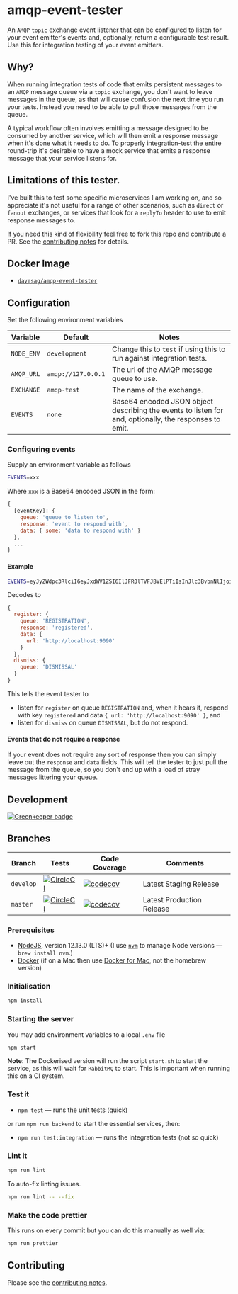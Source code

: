 # amqp-event-tester

An `AMQP` `topic` exchange event listener that can be configured to listen for your event emitter's events and, optionally, return a configurable test result. Use this for integration testing of your event emitters.

## Why?

When running integration tests of code that emits persistent messages to an `AMQP` message queue via a `topic` exchange, you don't want to leave messages in the queue, as that will cause confusion the next time you run your tests. Instead you need to be able to pull those messages from the queue.

A typical workflow often involves emitting a message designed to be consumed by another service, which will then emit a response message when it's done what it needs to do. To properly integration-test the entire round-trip it's desirable to have a mock service that emits a response message that your service listens for.

## Limitations of this tester.

I've built this to test some specific microservices I am working on, and so appreciate it's not useful for a range of other scenarios, such as `direct` or `fanout` exchanges, or services that look for a `replyTo` header to use to emit response messages to.

If you need this kind of flexibility feel free to fork this repo and contribute a PR. See the [contributing notes](CONTRIBUTING.md) for details.

## Docker Image

- [`davesag/amqp-event-tester`](https://hub.docker.com/r/davesag/amqp-event-tester/)

## Configuration

Set the following environment variables

<!-- prettier-ignore -->
|Variable  |Default           |Notes |
|----------|------------------|------|
|`NODE_ENV`|`development`     |Change this to `test` if using this to run against integration tests.|
|`AMQP_URL`|`amqp://127.0.0.1`|The url of the AMQP message queue to use.|
|`EXCHANGE`|`amqp-test`       |The name of the exchange.                |
|`EVENTS`  |`none`            |Base64 encoded JSON object describing the events to listen for and, optionally, the responses to emit.|

### Configuring events

Supply an environment variable as follows

```sh
EVENTS=xxx
```

Where `xxx` is a Base64 encoded JSON in the form:

```js
{
  [eventKey]: {
    queue: 'queue to listen to',
    response: 'event to respond with',
    data: { some: 'data to respond with' }
  },
  ...
}
```

#### Example

```sh
EVENTS=eyJyZWdpc3RlciI6eyJxdWV1ZSI6IlJFR0lTVFJBVElPTiIsInJlc3BvbnNlIjoicmVnaXN0ZXJlZCIsImRhdGEiOnsidXJsIjoiaHR0cDovL2xvY2FsaG9zdDo5MDkwIn19LCJkaXNtaXNzIjp7InF1ZXVlIjoiRElTTUlTU0FMIn19
```

Decodes to

```js
{
  register: {
    queue: 'REGISTRATION',
    response: 'registered',
    data: {
      url: 'http://localhost:9090'
    }
  },
  dismiss: {
    queue: 'DISMISSAL'
  }
}
```

This tells the event tester to

- listen for `register` on queue `REGISTRATION` and, when it hears it, respond with key `registered` and data `{ url: 'http://localhost:9090' }`, and
- listen for `dismiss` on queue `DISMISSAL`, but do not respond.

#### Events that do not require a response

If your event does not require any sort of response then you can simply leave out the `response` and `data` fields. This will tell the tester to just pull the message from the queue, so you don't end up with a load of stray messages littering your queue.

## Development

[![Greenkeeper badge](https://badges.greenkeeper.io/davesag/amqp-event-tester.svg)](https://greenkeeper.io/)

## Branches

<!-- prettier-ignore -->
| Branch | Tests | Code Coverage | Comments |
| ------ | ----- | ------------- | ---------|
| `develop` | [![CircleCI](https://circleci.com/gh/davesag/amqp-event-tester/tree/develop.svg?style=svg)](https://circleci.com/gh/davesag/amqp-event-tester/tree/develop) | [![codecov](https://codecov.io/gh/davesag/amqp-event-tester/branch/develop/graph/badge.svg)](https://codecov.io/gh/davesag/amqp-event-tester) | Latest Staging Release |
| `master` | [![CircleCI](https://circleci.com/gh/davesag/amqp-event-tester/tree/master.svg?style=svg)](https://circleci.com/gh/davesag/amqp-event-tester/tree/master) | [![codecov](https://codecov.io/gh/davesag/amqp-event-tester/branch/master/graph/badge.svg)](https://codecov.io/gh/davesag/amqp-event-tester) | Latest Production Release |

### Prerequisites

- [NodeJS](htps://nodejs.org), version 12.13.0 (LTS)+ (I use [`nvm`](https://github.com/creationix/nvm) to manage Node versions — `brew install nvm`.)
- [Docker](https://www.docker.com) (if on a Mac then use [Docker for Mac](https://docs.docker.com/docker-for-mac/), not the homebrew version)

### Initialisation

```sh
npm install
```

### Starting the server

You may add environment variables to a local `.env` file

```sh
npm start
```

**Note**: The Dockerised version will run the script `start.sh` to start the service, as this will wait for `RabbitMQ` to start. This is important when running this on a CI system.

### Test it

- `npm test` — runs the unit tests (quick)

or run `npm run backend` to start the essential services, then:

- `npm run test:integration` — runs the integration tests (not so quick)

### Lint it

```sh
npm run lint
```

To auto-fix linting issues.

```sh
npm run lint -- --fix
```

### Make the code prettier

This runs on every commit but you can do this manually as well via:

```sh
npm run prettier
```

## Contributing

Please see the [contributing notes](CONTRIBUTING.md).
